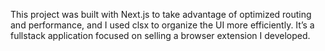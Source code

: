 This project was built with Next.js to take advantage of optimized routing and performance, and I used clsx to organize the UI more efficiently. It’s a fullstack application focused on selling a browser extension I developed. 
